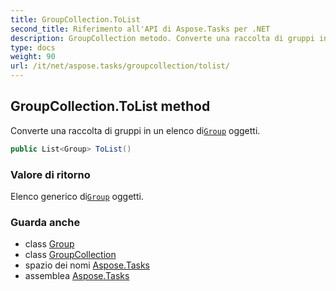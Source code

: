 ```yaml
---
title: GroupCollection.ToList
second_title: Riferimento all'API di Aspose.Tasks per .NET
description: GroupCollection metodo. Converte una raccolta di gruppi in un elenco diGroup oggetti.
type: docs
weight: 90
url: /it/net/aspose.tasks/groupcollection/tolist/
---
```

## GroupCollection.ToList method

Converte una raccolta di gruppi in un elenco di[`Group`](../../group/) oggetti.

```csharp
public List<Group> ToList()
```

### Valore di ritorno

Elenco generico di[`Group`](../../group/) oggetti.

### Guarda anche

* class [Group](../../group/)
* class [GroupCollection](../)
* spazio dei nomi [Aspose.Tasks](../../groupcollection/)
* assemblea [Aspose.Tasks](../../../)


